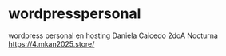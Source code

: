# wordpresspersonal
wordpress personal en hosting
Daniela Caicedo
2doA Nocturna
https://4.mkan2025.store/
